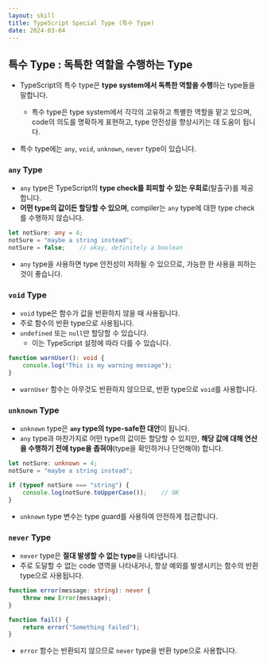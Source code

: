 ```yaml
---
layout: skill
title: TypeScript Special Type (특수 Type)
date: 2024-03-04
---
```



## 특수 Type : 독특한 역할을 수행하는 Type

- TypeScript의 특수 type은 **type system에서 독특한 역할을 수행**하는 type들을 말합니다.
    - 특수 type은 type system에서 각각의 고유하고 특별한 역할을 맡고 있으며, code의 의도를 명확하게 표현하고, type 안전성을 향상시키는 데 도움이 됩니다.

- 특수 type에는 `any`, `void`, `unknown`, `never` type이 있습니다.


### `any` Type

- `any` type은 TypeScript의 **type check를 회피할 수 있는 우회로**(탈출구)를 제공합니다.
- **어떤 type의 값이든 할당할 수 있으며**, compiler는 `any` type에 대한 type check를 수행하지 않습니다.

```typescript
let notSure: any = 4;
notSure = "maybe a string instead";
notSure = false;    // okay, definitely a boolean
```

- `any` type을 사용하면 type 안전성이 저하될 수 있으므로, 가능한 한 사용을 피하는 것이 좋습니다.


### `void` Type

- `void` type은 함수가 값을 반환하지 않을 때 사용됩니다.
- 주로 함수의 반환 type으로 사용됩니다.
- `undefined` 또는 `null`만 할당할 수 있습니다.
    - 이는 TypeScript 설정에 따라 다를 수 있습니다.

```typescript
function warnUser(): void {
    console.log("This is my warning message");
}
```

- `warnUser` 함수는 아무것도 반환하지 않으므로, 반환 type으로 `void`를 사용합니다.


### `unknown` Type

- `unknown` type은 **`any` type의 type-safe한 대안**이 됩니다.
- `any` type과 마찬가지로 어떤 type의 값이든 할당할 수 있지만, **해당 값에 대해 연산을 수행하기 전에 type을 좁혀야**(type을 확인하거나 단언해야) 합니다.

```typescript
let notSure: unknown = 4;
notSure = "maybe a string instead";

if (typeof notSure === "string") {
    console.log(notSure.toUpperCase());    // OK
}
```

- `unknown` type 변수는 type guard를 사용하여 안전하게 접근합니다.


### `never` Type

- `never` type은 **절대 발생할 수 없는 type**을 나타냅니다.
- 주로 도달할 수 없는 code 영역을 나타내거나, 항상 예외를 발생시키는 함수의 반환 type으로 사용됩니다.

```typescript
function error(message: string): never {
    throw new Error(message);
}

function fail() {
    return error("Something failed");
}
```

- `error` 함수는 반환되지 않으므로 `never` type을 반환 type으로 사용합니다.
